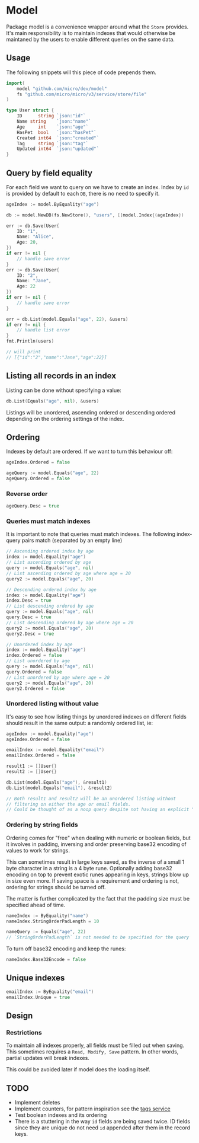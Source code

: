 # Model

Package model is a convenience wrapper around what the `Store` provides.
It's main responsibility is to maintain indexes that would otherwise be maintaned by the users to enable different queries on the same data.

## Usage

The following snippets will this piece of code prepends them.

```go
import(
    model "github.com/micro/dev/model"
    fs "github.com/micro/micro/v3/service/store/file"
)

type User struct {
    ID      string `json:"id"`
    Name string    `json:"name"`
	Age     int    `json:"age"`
	HasPet  bool   `json:"hasPet"`
	Created int64  `json:"created"`
	Tag     string `json:"tag"`
	Updated int64  `json:"updated"`
}
```

## Query by field equality

For each field we want to query on we have to create an index. Index by `id` is provided by default to each `DB`, there is no need to specify it.

```go
ageIndex := model.ByEquality("age")

db := model.NewDB(fs.NewStore(), "users", []model.Index{(ageIndex})

err := db.Save(User{
    ID: "1",
    Name: "Alice",
    Age: 20,
})
if err != nil {
    // handle save error
}
err := db.Save(User{
    ID: "2",
    Name: "Jane",
    Age: 22
})
if err != nil {
    // handle save error
}

err = db.List(model.Equals("age", 22), &users)
if err != nil {
	// handle list error
}
fmt.Println(users)

// will print
// [{"id":"2","name":"Jane","age":22}]
```

## Listing all records in an index

Listing can be done without specifying a value:

```go
db.List(Equals("age", nil), &users)
```

Listings will be unordered, ascending ordered or descending ordered depending on the ordering settings of the index.

## Ordering

Indexes by default are ordered. If we want to turn this behaviour off:

```go
ageIndex.Ordered = false

ageQuery := model.Equals("age", 22)
ageQuery.Ordered = false
```

### Reverse order

```go
ageQuery.Desc = true
```

### Queries must match indexes

It is important to note that queries must match indexes. The following index-query pairs match (separated by an empty line)

```go
// Ascending ordered index by age
index := model.Equality("age")
// List ascending ordered by age
query := model.Equals("age", nil)
// List ascending ordered by age where age = 20
query2 := model.Equals("age", 20) 

// Descending ordered index by age
index := model.Equality("age")
index.Desc = true
// List descending ordered by age
query := model.Equals("age", nil)
query.Desc = true
// List descending ordered by age where age = 20
query2 := model.Equals("age", 20)
query2.Desc = true

// Unordered index by age
index := model.Equality("age")
index.Ordered = false
// List unordered by age
query := model.Equals("age", nil)
query.Ordered = false
// List unordered by age where age = 20
query2 := model.Equals("age", 20)
query2.Ordered = false
```

### Unordered listing without value

It's easy to see how listing things by unordered indexes on different fields should result in the same output: a randomly ordered list, ie:

```go
ageIndex := model.Equality("age")
ageIndex.Ordered = false

emailIndex := model.Equality("email")
emailIndex.Ordered = false

result1 := []User{}
result2 := []User{}

db.List(model.Equals("age"), &result1)
db.List(model.Equals("email"), &result2)

// Both result1 and result2 will be an unordered listing without
// filtering on either the age or email fields.
// Could be thought of as a noop query despite not having an explicit "no query" listing.
```

### Ordering by string fields

Ordering comes for "free" when dealing with numeric or boolean fields, but it involves  in padding, inversing and order preserving base32 encoding of values to work for strings.

This can sometimes result in large keys saved, as the inverse of a small 1 byte character in a string is a 4 byte rune. Optionally adding base32 encoding on top to prevent exotic runes appearing in keys, strings blow up in size even more. If saving space is a requirement and ordering is not, ordering for strings should be turned off.

The matter is further complicated by the fact that the padding size must be specified ahead of time.

```go
nameIndex := ByEquality("name")
nameIndex.StringOrderPadLength = 10

nameQuery := Equals("age", 22)
// `StringOrderPadLength` is not needed to be specified for the query
```

To turn off base32 encoding and keep the runes:

```go
nameIndex.Base32Encode = false
```

## Unique indexes

```go
emailIndex := ByEquality("email")
emailIndex.Unique = true
```

## Design

### Restrictions

To maintain all indexes properly, all fields must be filled out when saving.
This sometimes requires a `Read, Modify, Save` pattern. In other words, partial updates will break indexes.

This could be avoided later if model does the loading itself.

## TODO

- Implement deletes
- Implement counters, for pattern inspiration see the [tags service](https://github.com/micro/services/tree/master/blog/tags)
- Test boolean indexes and its ordering
- There is a stuttering in the way `id` fields are being saved twice. ID fields since they are unique do not need `id` appended after them in the record keys.
